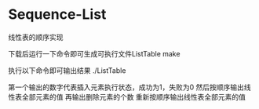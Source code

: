# Sequence-List
线性表的顺序实现

下载后运行一下命令即可生成可执行文件ListTable
  make

执行以下命令即可输出结果
  ./ListTable

第一个输出的数字代表插入元素执行状态，成功为1，失败为0
然后按顺序输出线性表全部元素的值
再输出删除元素的个数
重新按顺序输出线性表全部元素的值
